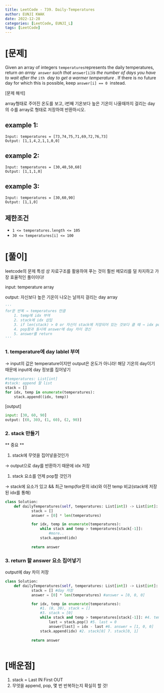```yaml
---
title: LeetCode - 739. Daily-Temperatures
author: EUNJI KWAK
date: 2022-12-28
categories: [LeetCode, EUNJI_L]
tags: [LeetCode]
---
```


# [문제]

Given an array of integers `temperatures`represents the daily temperatures, return *an array*
 `answer` *such that* `answer[i]`*is the number of days you have to wait after the* `ith`
 *day to get a warmer temperature*
. If there is no future day for which this is possible, keep `answer[i] == 0`
 instead.

[문제 해석] 

array형태로 주어진 온도를 보고, i번째 기온보다 높은 기온이 나올때까지 걸리는 day의 수를 array로 형태로 저장하여 반환하시오.

## example 1:

```
Input: temperatures = [73,74,75,71,69,72,76,73]
Output: [1,1,4,2,1,1,0,0]
```

## example 2:

```
Input: temperatures = [30,40,50,60]
Output: [1,1,1,0]
```

## example 3:

```
Input: temperatures = [30,60,90]
Output: [1,1,0]
```

## 제한조건

- `1 <= temperatures.length <= 105`
- `30 <= temperatures[i] <= 100`

# [풀이]

leetcode의 문제 특성 상 자료구조를 활용하여 푸는 것이 훨씬 메모리를 덜 차지하고 가장 효율적인 풀이이다!

input: temperature array

output: 자신보다 높은 기온이 나오는 날까지 걸리는 day array

```python
'''
for문 반복 → temperatures 만큼
	1. temp에 idx 부여
	2. stack에 idx 삽입
	3. if len(stack) > 0 or 자신이 stack에 저장되어 있는 것보다 클 때 → idx pop
	4. pop함과 동시에 answer에 day 차이 갱신
	5. answer를 return
'''
```

### 1. temperature에 day lablel 부여

→ input의 값은 temperature이지만 output은 온도가 아니라! 해당 기온의 day이기 때문에 input에 day 정보를 집어넣기

```python
#temperatures: List[int] 
#stack: append 할 list
stack = []
for idx, temp in enumerate(temperatures):
	stack.append((idx, temp))
```

[output]

```python
input: [30, 60, 90]
output: [(0, 30), (1, 60), (2, 90)]
```

### 2. stack 만들기

** 중요 **

1. stack에 무엇을 집어넣을것인가

→ output으로 day를 반환하기 때문에 idx 저장

1. stack 요소를 언제 pop할 것인가

→ stack에 요소가 있고 && 최근 temp(for문의 idx)와 이전 temp 비교(stack에 저장된 idx를 통해)

```python
class Solution:
    def dailyTemperatures(self, temperatures: List[int]) -> List[int]:
			stack = []
			answer = [0] * len(temperatures)

			for idx, temp in enumerate(temperatures):
				while stack and temp > temperatures[stack[-1]]:
					#more..
				stack.append(idx)
		
			return answer
```

### 3.  return 할 answer 요소 집어넣기

output에 day 차이 저장

```python
class Solution:
    def dailyTemperatures(self, temperatures: List[int]) -> List[int]:
			stack = [] #day 저장
			answer = [0] * len(temperatures) #answer = [0, 0, 0]

			for idx, temp in enumerate(temperatures):
				#1. (0, 30), stack = [] 
				#3. stack = [0]
				while stack and temp > temperatures[stack[-1]]: #4. temp = 60, temp[stack[-1] = 30
					last = stack.pop() #5. last = 0
					answer[last] = idx - last #6. answer = [1, 0, 0]
				stack.append(idx) #2. stack[0] 7. stack[0, 1]
			
			return answer
				
```

# [배운점]

1. stack = Last IN First OUT
2. 무엇을 append, pop, 몇 번 반복하는지 확실히 할 것!
